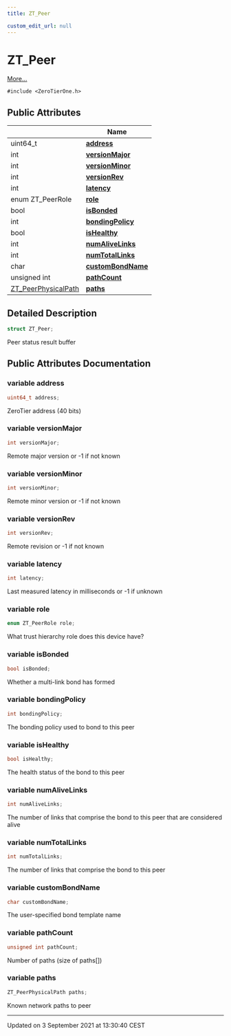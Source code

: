 ```yaml
---
title: ZT_Peer

custom_edit_url: null
---
```


# ZT_Peer



 [More...](#detailed-description)


`#include <ZeroTierOne.h>`

## Public Attributes

|                | Name           |
| -------------- | -------------- |
| uint64_t | **[address](/autogen/libztcore/classes/struct_z_t___peer.md#variable-address)**  |
| int | **[versionMajor](/autogen/libztcore/classes/struct_z_t___peer.md#variable-versionmajor)**  |
| int | **[versionMinor](/autogen/libztcore/classes/struct_z_t___peer.md#variable-versionminor)**  |
| int | **[versionRev](/autogen/libztcore/classes/struct_z_t___peer.md#variable-versionrev)**  |
| int | **[latency](/autogen/libztcore/classes/struct_z_t___peer.md#variable-latency)**  |
| enum ZT_PeerRole | **[role](/autogen/libztcore/classes/struct_z_t___peer.md#variable-role)**  |
| bool | **[isBonded](/autogen/libztcore/classes/struct_z_t___peer.md#variable-isbonded)**  |
| int | **[bondingPolicy](/autogen/libztcore/classes/struct_z_t___peer.md#variable-bondingpolicy)**  |
| bool | **[isHealthy](/autogen/libztcore/classes/struct_z_t___peer.md#variable-ishealthy)**  |
| int | **[numAliveLinks](/autogen/libztcore/classes/struct_z_t___peer.md#variable-numalivelinks)**  |
| int | **[numTotalLinks](/autogen/libztcore/classes/struct_z_t___peer.md#variable-numtotallinks)**  |
| char | **[customBondName](/autogen/libztcore/classes/struct_z_t___peer.md#variable-custombondname)**  |
| unsigned int | **[pathCount](/autogen/libztcore/classes/struct_z_t___peer.md#variable-pathcount)**  |
| [ZT_PeerPhysicalPath](/autogen/libztcore/classes/struct_z_t___peer_physical_path.md) | **[paths](/autogen/libztcore/classes/struct_z_t___peer.md#variable-paths)**  |

## Detailed Description

```cpp
struct ZT_Peer;
```


Peer status result buffer 

## Public Attributes Documentation

### variable address

```cpp
uint64_t address;
```


ZeroTier address (40 bits) 


### variable versionMajor

```cpp
int versionMajor;
```


Remote major version or -1 if not known 


### variable versionMinor

```cpp
int versionMinor;
```


Remote minor version or -1 if not known 


### variable versionRev

```cpp
int versionRev;
```


Remote revision or -1 if not known 


### variable latency

```cpp
int latency;
```


Last measured latency in milliseconds or -1 if unknown 


### variable role

```cpp
enum ZT_PeerRole role;
```


What trust hierarchy role does this device have? 


### variable isBonded

```cpp
bool isBonded;
```


Whether a multi-link bond has formed 


### variable bondingPolicy

```cpp
int bondingPolicy;
```


The bonding policy used to bond to this peer 


### variable isHealthy

```cpp
bool isHealthy;
```


The health status of the bond to this peer 


### variable numAliveLinks

```cpp
int numAliveLinks;
```


The number of links that comprise the bond to this peer that are considered alive 


### variable numTotalLinks

```cpp
int numTotalLinks;
```


The number of links that comprise the bond to this peer 


### variable customBondName

```cpp
char customBondName;
```


The user-specified bond template name 


### variable pathCount

```cpp
unsigned int pathCount;
```


Number of paths (size of paths[]) 


### variable paths

```cpp
ZT_PeerPhysicalPath paths;
```


Known network paths to peer 


-------------------------------

Updated on  3 September 2021 at 13:30:40 CEST